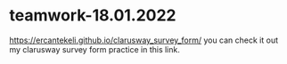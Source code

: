 # teamwork-18.01.2022
https://ercantekeli.github.io/clarusway_survey_form/ you can check it out my clarusway survey form practice in this link.
